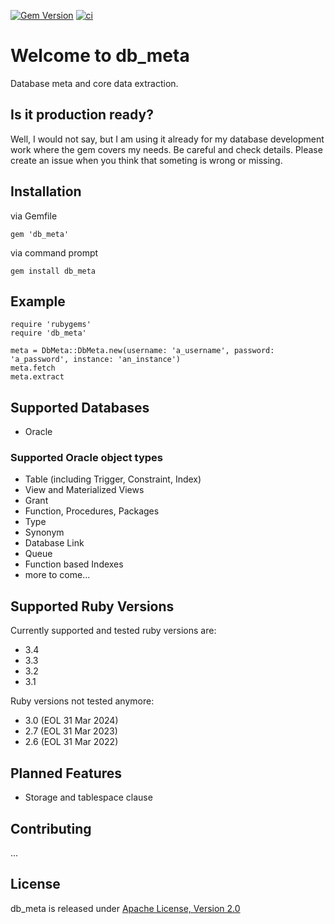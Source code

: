 [![Gem Version](https://badge.fury.io/rb/db_meta.svg)](https://badge.fury.io/rb/db_meta)
[![ci](https://github.com/thomis/db_meta/actions/workflows/ci.yml/badge.svg)](https://github.com/thomis/db_meta/actions/workflows/ci.yml)

# Welcome to db_meta
Database meta and core data extraction.

## Is it production ready?

Well, I would not say, but I am using it already for my database development work where the gem covers my needs. Be careful and check details. Please create an issue when you think that someting is wrong or missing.

## Installation
via Gemfile
```
gem 'db_meta'
```

via command prompt
```
gem install db_meta
```

## Example
```
require 'rubygems'
require 'db_meta'

meta = DbMeta::DbMeta.new(username: 'a_username', password: 'a_password', instance: 'an_instance')
meta.fetch
meta.extract
```

## Supported Databases
- Oracle

### Supported Oracle object types
- Table (including Trigger, Constraint, Index)
- View and Materialized Views
- Grant
- Function, Procedures, Packages
- Type
- Synonym
- Database Link
- Queue
- Function based Indexes
- more to come...

## Supported Ruby Versions

Currently supported and tested ruby versions are:

- 3.4
- 3.3
- 3.2
- 3.1

Ruby versions not tested anymore:

- 3.0 (EOL 31 Mar 2024)
- 2.7 (EOL 31 Mar 2023)
- 2.6 (EOL 31 Mar 2022)

## Planned Features
- Storage and tablespace clause

## Contributing
...

## License
db_meta is released under [Apache License, Version 2.0](https://opensource.org/licenses/Apache-2.0)
